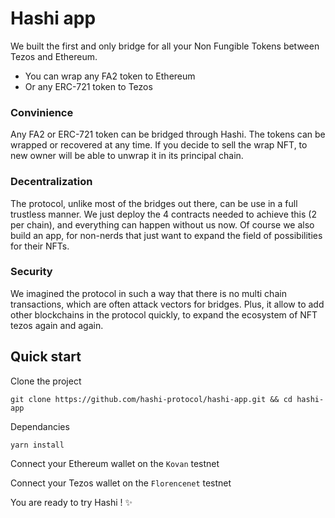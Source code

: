 # Hashi app

We built the first and only bridge for all your Non Fungible Tokens between Tezos and Ethereum. 

- You can wrap any FA2 token to Ethereum
- Or any ERC-721 token to Tezos

### Convinience

Any FA2 or ERC-721 token can be bridged through Hashi. The tokens can be wrapped or recovered at any time. If you decide to sell the wrap NFT, to new owner will be able to unwrap it in its principal chain.

### Decentralization

The protocol, unlike most of the bridges out there, can be use in a full trustless manner. We just deploy the 4 contracts needed to achieve this (2 per chain), and everything can happen without us now. Of course we also build an app, for non-nerds that just want to expand the field of possibilities for their NFTs.

### Security

We imagined the protocol in such a way that there is no multi chain transactions, which are often attack vectors for bridges. Plus, it allow to add other blockchains in the protocol quickly, to expand the ecosystem of NFT tezos again and again.



## Quick start

Clone the project 
```
git clone https://github.com/hashi-protocol/hashi-app.git && cd hashi-app
```

Dependancies
```
yarn install
```

Connect your Ethereum wallet on the `Kovan` testnet

Connect your Tezos wallet on the `Florencenet` testnet

You are ready to try Hashi ! ✨
